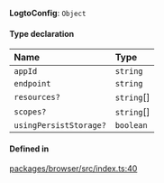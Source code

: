 **LogtoConfig**: `Object`

#### Type declaration

| Name | Type |
| :------ | :------ |
| `appId` | `string` |
| `endpoint` | `string` |
| `resources?` | `string`[] |
| `scopes?` | `string`[] |
| `usingPersistStorage?` | `boolean` |

#### Defined in

[packages/browser/src/index.ts:40](https://github.com/logto-io/js/blob/5254dee/packages/browser/src/index.ts#L40)
